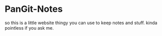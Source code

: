 # PanGit-Notes
so this is a little website thingy you can use to keep notes and stuff. kinda pointless if you ask me.

